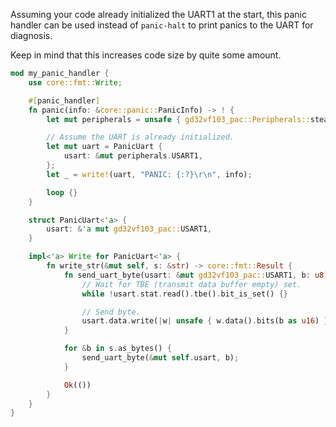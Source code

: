 Assuming your code already initialized the UART1 at the start, this panic
handler can be used instead of `panic-halt` to print panics to the UART for
diagnosis.

Keep in mind that this increases code size by quite some amount.

```rust
mod my_panic_handler {
    use core::fmt::Write;

    #[panic_handler]
    fn panic(info: &core::panic::PanicInfo) -> ! {
        let mut peripherals = unsafe { gd32vf103_pac::Peripherals::steal() };

        // Assume the UART is already initialized.
        let mut uart = PanicUart {
            usart: &mut peripherals.USART1,
        };
        let _ = write!(uart, "PANIC: {:?}\r\n", info);

        loop {}
    }

    struct PanicUart<'a> {
        usart: &'a mut gd32vf103_pac::USART1,
    }

    impl<'a> Write for PanicUart<'a> {
        fn write_str(&mut self, s: &str) -> core::fmt::Result {
            fn send_uart_byte(usart: &mut gd32vf103_pac::USART1, b: u8) {
                // Wait for TBE (transmit data buffer empty) set.
                while !usart.stat.read().tbe().bit_is_set() {}

                // Send byte.
                usart.data.write(|w| unsafe { w.data().bits(b as u16) });
            }

            for &b in s.as_bytes() {
                send_uart_byte(&mut self.usart, b);
            }

            Ok(())
        }
    }
}
```
